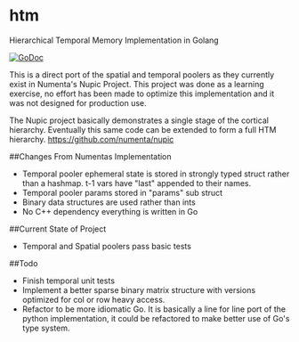 htm
===

Hierarchical Temporal Memory Implementation in Golang

[![GoDoc](https://godoc.org/github.com/zacg/htm?status.png)](https://godoc.org/github.com/zacg/htm)

This is a direct port of the spatial and temporal poolers as they currently exist in Numenta's Nupic Project. This project was done as a learning exercise, no effort has been made to optimize this implementation and it was not designed for production use.

The Nupic project basically demonstrates a single stage of the cortical hierarchy. Eventually this same code can be extended to form a full HTM hierarchy. https://github.com/numenta/nupic

##Changes From Numentas Implementation
 * Temporal pooler ephemeral state is stored in strongly typed struct rather than a hashmap. t-1 vars have "last" appended to their names.
 * Temporal pooler params stored in "params" sub struct
 * Binary data structures are used rather than ints
 * No C++ dependency everything is written in Go

##Current State of Project
 * Temporal and Spatial poolers pass basic tests

##Todo
 * Finish temporal unit tests
 * Implement a better sparse binary matrix structure with versions optimized for col or row heavy access.
 * Refactor to be more idiomatic Go. It is basically a line for line port of the python implementation, it could be refactored to make better use of Go's type system.
